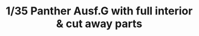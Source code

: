 ---
title: "1/35  Panther Ausf.G with full interior & cut away parts"
price: TBA
desc: ""
img_path: "/assets/img/RFM5019.jpg"
brand: AMMO
available: false
special_offer: false
new: false
soon: false
cat: "Plasticne-Makete"
subcat: "PM-RYE-FIELD-MODELS"
subsubcat: ""
sifra: "RFM5019"
---
